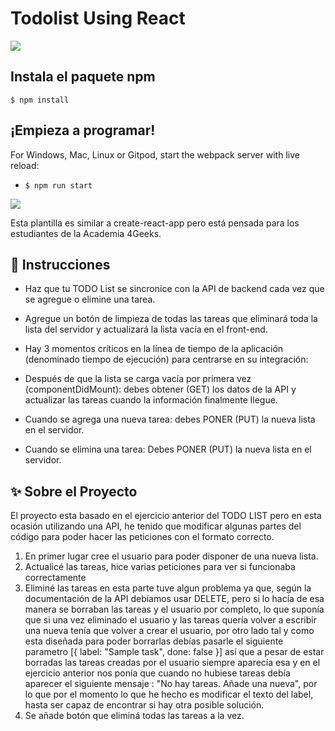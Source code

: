 # Todolist Using React
<img src="/workspace/Todolist-Application-Using-React-and-Fetch/src/img/Preview todo API.png">

## Instala el paquete npm

```
$ npm install
```

## ¡Empieza a programar!

For Windows, Mac, Linux or Gitpod, start the webpack server with live reload:
- `$ npm run start`
<p>
  <a href="https://gitpod.io#https://github.com/4GeeksAcademy/react-hello.git"><img src="https://raw.githubusercontent.com/4GeeksAcademy/react-hello/master/open-in-gitpod.svg?sanitize=true" />
  </a>
</p>
Esta plantilla es similar a create-react-app pero está pensada para los estudiantes de la Academia 4Geeks.

## 📝 Instrucciones
- Haz que tu TODO List se sincronice con la API de backend cada vez que se agregue o elimine una tarea.
- Agregue un botón de limpieza de todas las tareas que eliminará toda la lista del servidor y actualizará la lista vacía en el front-end.

- Hay 3 momentos críticos en la línea de tiempo de la aplicación (denominado tiempo de ejecución) para centrarse en su integración: 
- Después de que la lista se carga vacía por primera vez (componentDidMount): debes obtener (GET) los datos de la API y actualizar las tareas cuando la información finalmente llegue. 
- Cuando se agrega una nueva tarea: debes PONER (PUT) la nueva lista en el servidor. 
- Cuando se elimina una tarea: Debes PONER (PUT) la nueva lista en el servidor.

## ✨ Sobre el Proyecto

El proyecto esta basado en el ejercicio anterior del TODO LIST pero en esta ocasión utilizando una API, he tenido que modificar algunas partes del código para poder hacer las peticiones con el formato correcto.
1) En primer lugar cree el usuario para poder disponer de una nueva lista.
2) Actualicé las tareas, hice varias peticiones para ver si funcionaba correctamente
3) Eliminé las tareas en esta parte tuve algun problema ya que, según la documentación de la API debíamos usar DELETE, pero si lo hacía de esa manera se borraban las tareas y el usuario por completo, lo que suponía que si una vez eliminado el usuario y las tareas quería volver a escribir una nueva tenía que volver a crear el usuario, por otro lado tal y como esta diseñada para poder borrarlas debías pasarle el siguiente parametro [{ label: "Sample task", done: false }] así que a pesar de estar borradas las tareas creadas por el usuario siempre aparecía esa y en el ejercicio anterior nos ponía que cuando no hubiese tareas debía aparecer el siguiente mensaje : "No hay tareas. Añade una nueva", por lo que por el momento lo que he hecho es modificar el texto del label, hasta ser capaz de encontrar si hay otra posible solución.
4) Se añade botón que eliminá todas las tareas a la vez.


